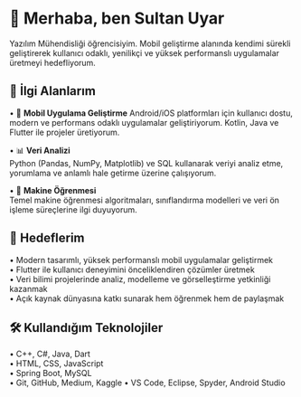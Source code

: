 # 👋 Merhaba, ben Sultan Uyar

Yazılım Mühendisliği öğrencisiyim. Mobil geliştirme alanında kendimi sürekli geliştirerek kullanıcı odaklı, yenilikçi ve yüksek performanslı uygulamalar üretmeyi hedefliyorum.

## 🎯 İlgi Alanlarım

• 📱 **Mobil Uygulama Geliştirme**
Android/iOS platformları için kullanıcı dostu, modern ve performans odaklı uygulamalar geliştiriyorum. Kotlin, Java ve Flutter ile projeler üretiyorum.

• 📊 **Veri Analizi**  
Python (Pandas, NumPy, Matplotlib) ve SQL kullanarak veriyi analiz etme, yorumlama ve anlamlı hale getirme üzerine çalışıyorum.

• 🧠 **Makine Öğrenmesi**  
Temel makine öğrenmesi algoritmaları, sınıflandırma modelleri ve veri ön işleme süreçlerine ilgi duyuyorum.

## 🚀 Hedeflerim

• Modern tasarımlı, yüksek performanslı mobil uygulamalar geliştirmek  
• Flutter ile kullanıcı deneyimini önceliklendiren çözümler üretmek   
• Veri bilimi projelerinde analiz, modelleme ve görselleştirme yetkinliği kazanmak  
• Açık kaynak dünyasına katkı sunarak hem öğrenmek hem de paylaşmak

## 🛠️ Kullandığım Teknolojiler

• C++, C#, Java, Dart  
• HTML, CSS, JavaScript  
• Spring Boot, MySQL  
• Git, GitHub, Medium, Kaggle 
• VS Code, Eclipse, Spyder, Android Studio  





